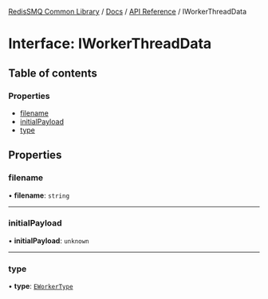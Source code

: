 [RedisSMQ Common Library](../../../README.md) / [Docs](../../README.md) / [API Reference](../README.md) / IWorkerThreadData

# Interface: IWorkerThreadData

## Table of contents

### Properties

- [filename](IWorkerThreadData.md#filename)
- [initialPayload](IWorkerThreadData.md#initialpayload)
- [type](IWorkerThreadData.md#type)

## Properties

### filename

• **filename**: `string`

___

### initialPayload

• **initialPayload**: `unknown`

___

### type

• **type**: [`EWorkerType`](../enums/EWorkerType.md)
